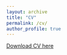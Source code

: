 ```yaml
---
layout: archive
title: "CV"
permalink: /cv/
author_profile: true
---
```



[Download CV here](https://github.com/jPaez-Farrell/jPaez-Farrell.github.io/blob/master/files/Paez-Farrell%202022%20web.pdf)
